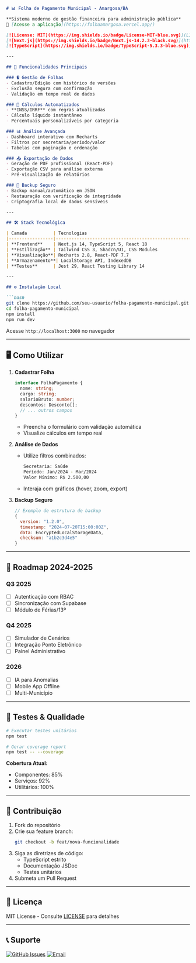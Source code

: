 ```markdown
# 📊 Folha de Pagamento Municipal - Amargosa/BA

**Sistema moderno de gestão financeira para administração pública**  
🔗 [Acesse a aplicação](https://folhaamargosa.vercel.app/)

[![License: MIT](https://img.shields.io/badge/License-MIT-blue.svg)](LICENSE)
[![Next.js](https://img.shields.io/badge/Next.js-14.2.3-black.svg)](https://nextjs.org/)
[![TypeScript](https://img.shields.io/badge/TypeScript-5.3.3-blue.svg)](https://www.typescriptlang.org/)

---

## 🌟 Funcionalidades Principais

### � Gestão de Folhas
- Cadastro/Edição com histórico de versões
- Exclusão segura com confirmação
- Validação em tempo real de dados

### 🧮 Cálculos Automatizados
- **INSS/IRRF** com regras atualizadas
- Cálculo líquido instantâneo
- Percentuais personalizáveis por categoria

### 📊 Análise Avançada
- Dashboard interativo com Recharts
- Filtros por secretaria/período/valor
- Tabelas com paginação e ordenação

### 📤 Exportação de Dados
- Geração de PDF profissional (React-PDF)
- Exportação CSV para análise externa
- Pré-visualização de relatórios

### 🔐 Backup Seguro
- Backup manual/automático em JSON
- Restauração com verificação de integridade
- Criptografia local de dados sensíveis

---

## 🛠 Stack Tecnológica

| Camada          | Tecnologias                                                                 |
|-----------------|-----------------------------------------------------------------------------|
| **Frontend**    | Next.js 14, TypeScript 5, React 18                                         |
| **Estilização** | Tailwind CSS 3, Shadcn/UI, CSS Modules                                     |
| **Visualização**| Recharts 2.8, React-PDF 7.7                                               |
| **Armazenamento**| LocalStorage API, IndexedDB                                               |
| **Testes**      | Jest 29, React Testing Library 14                                         |

---

## ⚙️ Instalação Local

```bash
git clone https://github.com/seu-usuario/folha-pagamento-municipal.git
cd folha-pagamento-municipal
npm install
npm run dev
```

Acesse `http://localhost:3000` no navegador

---

## 🖥 Como Utilizar

1. **Cadastrar Folha**
   ```typescript
   interface FolhaPagamento {
     nome: string;
     cargo: string;
     salarioBruto: number;
     descontos: Desconto[];
     // ... outros campos
   }
   ```
   - Preencha o formulário com validação automática
   - Visualize cálculos em tempo real

2. **Análise de Dados**
   - Utilize filtros combinados:
     ```bash
     Secretaria: Saúde
     Período: Jan/2024 - Mar/2024
     Valor Mínimo: R$ 2.500,00
     ```
   - Interaja com gráficos (hover, zoom, export)

3. **Backup Seguro**
   ```javascript
   // Exemplo de estrutura de backup
   {
     version: "1.2.0",
     timestamp: "2024-07-20T15:00:00Z",
     data: EncryptedLocalStorageData,
     checksum: "a1b2c3d4e5"
   }
   ```

---

## 🚧 Roadmap 2024-2025

### Q3 2025
- [ ] Autenticação com RBAC
- [ ] Sincronização com Supabase
- [ ] Módulo de Férias/13º

### Q4 2025
- [ ] Simulador de Cenários
- [ ] Integração Ponto Eletrônico
- [ ] Painel Administrativo

### 2026
- [ ] IA para Anomalias
- [ ] Mobile App Offline
- [ ] Multi-Município

---

## 🧪 Testes & Qualidade

```bash
# Executar testes unitários
npm test

# Gerar coverage report
npm test -- --coverage
```

**Cobertura Atual:**
- Componentes: 85%
- Serviços: 92%
- Utilitários: 100%

---

## 🤝 Contribuição

1. Fork do repositório
2. Crie sua feature branch:
   ```bash
   git checkout -b feat/nova-funcionalidade
   ```
3. Siga as diretrizes de código:
   - TypeScript estrito
   - Documentação JSDoc
   - Testes unitários
4. Submeta um Pull Request

---

## 📜 Licença

MIT License - Consulte [LICENSE](LICENSE) para detalhes

---

## 📞 Suporte

[![GitHub Issues](https://img.shields.io/github/issues/tarcinwth/FolhaDePagamento)](https://github.com/tarcinwth/FolhaDePagamento/issues)
[![Email](https://img.shields.io/badge/Email-tarciio.spotify@gmail.com-blue)](mailto:tarciio.spotify@gmail.com)


